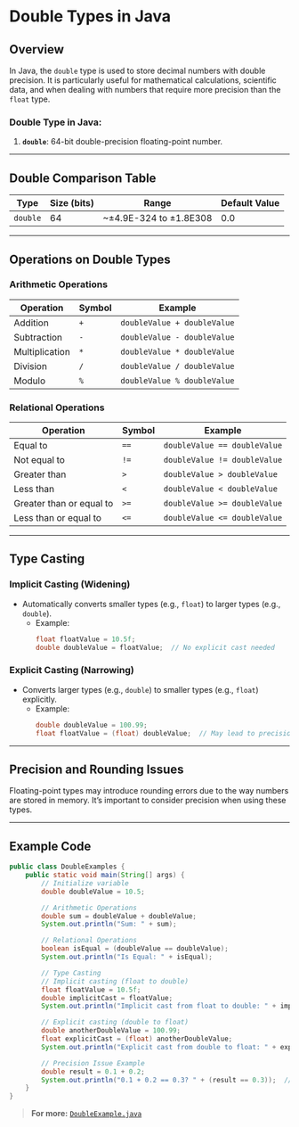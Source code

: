 # Double Types in Java

## Overview
In Java, the `double` type is used to store decimal numbers with double precision. It is particularly useful for mathematical calculations, scientific data, and when dealing with numbers that require more precision than the `float` type.

### Double Type in Java:
1. **`double`**: 64-bit double-precision floating-point number.

---

## Double Comparison Table

| **Type**   | **Size (bits)** | **Range**                              | **Default Value** |
|------------|-----------------|----------------------------------------|-------------------|
| `double`   | 64              | ~±4.9E-324 to ±1.8E308                 | 0.0               |

---

## Operations on Double Types

### **Arithmetic Operations**
| **Operation**  | **Symbol** | **Example**               |
|-----------------|------------|---------------------------|
| Addition        | `+`        | `doubleValue + doubleValue` |
| Subtraction     | `-`        | `doubleValue - doubleValue` |
| Multiplication  | `*`        | `doubleValue * doubleValue` |
| Division        | `/`        | `doubleValue / doubleValue` |
| Modulo          | `%`        | `doubleValue % doubleValue` |

### **Relational Operations**
| **Operation**       | **Symbol** | **Example**                 |
|----------------------|------------|-----------------------------|
| Equal to            | `==`       | `doubleValue == doubleValue` |
| Not equal to        | `!=`       | `doubleValue != doubleValue` |
| Greater than        | `>`        | `doubleValue > doubleValue`  |
| Less than           | `<`        | `doubleValue < doubleValue`  |
| Greater than or equal to | `>=` | `doubleValue >= doubleValue` |
| Less than or equal to   | `<=` | `doubleValue <= doubleValue` |

---

## Type Casting

### **Implicit Casting** (Widening)
- Automatically converts smaller types (e.g., `float`) to larger types (e.g., `double`).
    - Example:
        ```java
        float floatValue = 10.5f;
        double doubleValue = floatValue;  // No explicit cast needed
        ```

### **Explicit Casting** (Narrowing)
- Converts larger types (e.g., `double`) to smaller types (e.g., `float`) explicitly.
    - Example:
        ```java
        double doubleValue = 100.99;
        float floatValue = (float) doubleValue;  // May lead to precision loss
        ```

---

## Precision and Rounding Issues
Floating-point types may introduce rounding errors due to the way numbers are stored in memory. It’s important to consider precision when using these types.

---

## Example Code
```java
public class DoubleExamples {
    public static void main(String[] args) {
        // Initialize variable
        double doubleValue = 10.5;

        // Arithmetic Operations
        double sum = doubleValue + doubleValue;
        System.out.println("Sum: " + sum);

        // Relational Operations
        boolean isEqual = (doubleValue == doubleValue);
        System.out.println("Is Equal: " + isEqual);

        // Type Casting
        // Implicit casting (float to double)
        float floatValue = 10.5f;
        double implicitCast = floatValue;
        System.out.println("Implicit cast from float to double: " + implicitCast);

        // Explicit casting (double to float)
        double anotherDoubleValue = 100.99;
        float explicitCast = (float) anotherDoubleValue;
        System.out.println("Explicit cast from double to float: " + explicitCast);

        // Precision Issue Example
        double result = 0.1 + 0.2;
        System.out.println("0.1 + 0.2 == 0.3? " + (result == 0.3));  // Output: false
    }
}
```

> **For more:** [`DoubleExample.java`](./DoubleExample.java)
